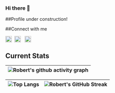 ### Hi there 👋

##Profile under construction!

##Connect with me

<p align="left">
	<a href="https://twitter.com/rrojasf" target="blank"><img align="center" src="https://raw.githubusercontent.com/rahuldkjain/github-profile-readme-generator/master/src/images/icons/Social/twitter.svg" alt="rrojasf" height="20" /></a>&nbsp;
	<a href="https://linkedin.com/in/rrojasf" target="blank"><img align="center" src="https://raw.githubusercontent.com/rahuldkjain/github-profile-readme-generator/master/src/images/icons/Social/linked-in-alt.svg" alt="rrojasf" height="20" /></a> &nbsp;
	<a href="https://instagram.com/soyrobertrojas" target="blank"><img align="center" src="https://raw.githubusercontent.com/rahuldkjain/github-profile-readme-generator/master/src/images/icons/Social/instagram.svg" alt="Soy Robert Rojas" height="20" /></a>&nbsp;
</p>

## Current Stats

| <img align="center" src="https://github-readme-activity-graph.vercel.app/graph?username=rrojasf&theme=rogue" alt="Robert's github activity graph" />
| :---: |

| <img align="center" src="https://github-readme-stats.vercel.app/api/top-langs/?username=rrojasf&theme=rogue" alt="Top Langs" /> | <img align="center" src="https://github-readme-streak-stats.herokuapp.com/?user=rrojasf&theme=rogue" alt="Robert's GitHub Streak" /> |
| :---: | :---: |
